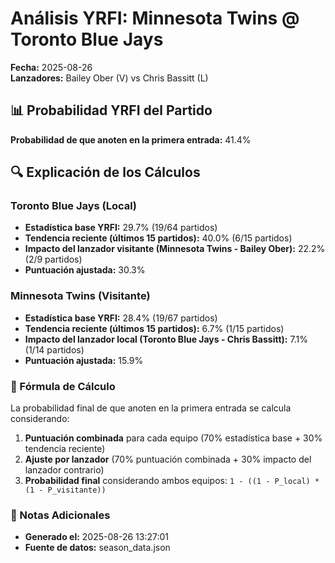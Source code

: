 # Análisis YRFI: Minnesota Twins @ Toronto Blue Jays

**Fecha:** 2025-08-26  
**Lanzadores:** Bailey Ober (V) vs Chris Bassitt (L)

## 📊 Probabilidad YRFI del Partido

**Probabilidad de que anoten en la primera entrada:** 41.4%

## 🔍 Explicación de los Cálculos

### Toronto Blue Jays (Local)
- **Estadística base YRFI:** 29.7% (19/64 partidos)
- **Tendencia reciente (últimos 15 partidos):** 40.0% (6/15 partidos)
- **Impacto del lanzador visitante (Minnesota Twins - Bailey Ober):** 22.2% (2/9 partidos)
- **Puntuación ajustada:** 30.3%

### Minnesota Twins (Visitante)
- **Estadística base YRFI:** 28.4% (19/67 partidos)
- **Tendencia reciente (últimos 15 partidos):** 6.7% (1/15 partidos)
- **Impacto del lanzador local (Toronto Blue Jays - Chris Bassitt):** 7.1% (1/14 partidos)
- **Puntuación ajustada:** 15.9%

### 📝 Fórmula de Cálculo

La probabilidad final de que anoten en la primera entrada se calcula considerando:
1. **Puntuación combinada** para cada equipo (70% estadística base + 30% tendencia reciente)
2. **Ajuste por lanzador** (70% puntuación combinada + 30% impacto del lanzador contrario)
3. **Probabilidad final** considerando ambos equipos: `1 - ((1 - P_local) * (1 - P_visitante))`

### 📌 Notas Adicionales

- **Generado el:** 2025-08-26 13:27:01
- **Fuente de datos:** season_data.json
